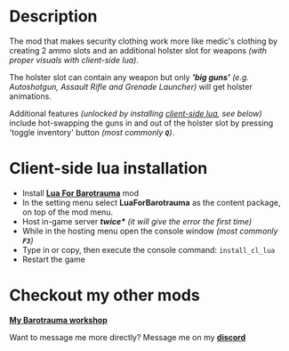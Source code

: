 # Description

The mod that makes security clothing work more like medic's clothing by creating 2 ammo slots and an additional holster slot for weapons *(with proper visuals with client-side lua)*.

The holster slot can contain any weapon but only ***'big guns'** (e.g. Autoshotgun, Assault Rifle and Grenade Launcher)* will get holster animations.

Additional features *(unlocked by installing [client-side lua](#Client-side-lua-installation), see below)* include hot-swapping the guns in and out of the holster slot by pressing 'toggle inventory' button *(most commonly **`Q`**)*.

# Client-side lua installation

* Install **[Lua For Barotrauma](https://steamcommunity.com/sharedfiles/filedetails/?id=2559634234)** mod
* In the setting menu select **LuaForBarotrauma** as the content package, on top of the mod menu.
* Host in-game server ***twice\*** (it will give the error the first time)*
* While in the hosting menu open the console window *(most commonly **`F3`**)*
* Type in or copy, then execute the console command: `install_cl_lua`
* Restart the game

# Checkout my other mods
**[My Barotrauma workshop](https://steamcommunity.com/id/oiltanker-dk/myworkshopfiles/?appid=602960)**

Want to message me more directly? Message me on my **[discord](https://discord.gg/HkPNqnkDdF)**